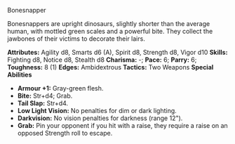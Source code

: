 Bonesnapper

Bonesnappers are upright dinosaurs, slightly shorter than the average
human, with mottled green scales and a powerful bite. They collect the
jawbones of their victims to decorate their lairs.

**Attributes:** Agility d8, Smarts d6 (A), Spirit d8, Strength d8, Vigor
d10
**Skills:** Fighting d8, Notice d8, Stealth d8
**Charisma:** -; **Pace:** 6; **Parry:** 6; **Toughness:** 8 (1)
**Edges:** Ambidextrous
**Tactics:** Two Weapons
**Special Abilities**
- **Armour +1:** Gray-green flesh.
- **Bite:** Str+d4; Grab.
- **Tail Slap:** Str+d4.
- **Low Light Vision:** No penalties for dim or dark lighting.
- **Darkvision:** No vision penalties for darkness (range 12").
- **Grab:** Pin your opponent if you hit with a raise, they require a
raise on an opposed Strength roll to escape.

